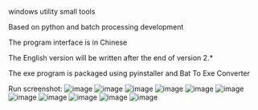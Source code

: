 windows utility small tools




Based on python and batch processing development







The program interface is in Chinese





The English version will be written after the end of version 2.*




The exe program is packaged using pyinstaller and Bat To Exe Converter




Run screenshot:
![image](https://github.com/2096779623/windows-utility-tools/tree/master/Image/1.jpg)
![image](https://github.com/2096779623/windows-utility-tools/tree/master/Image/2.jpg)
![image](https://github.com/2096779623/windows-utility-tools/tree/master/Image/3.jpg)
![image](https://github.com/2096779623/windows-utility-tools/tree/master/Image/4.jpg)
![image](https://github.com/2096779623/windows-utility-tools/tree/master/Image/5.jpg)
![image](https://github.com/2096779623/windows-utility-tools/tree/master/Image/6.jpg)
![image](https://github.com/2096779623/windows-utility-tools/tree/master/Image/7.jpg)
![image](https://github.com/2096779623/windows-utility-tools/tree/master/Image/8.jpg)
![image](https://github.com/2096779623/windows-utility-tools/tree/master/Image/9.jpg)
![image](https://github.com/2096779623/windows-utility-tools/tree/master/Image/10.jpg)
![image](https://github.com/2096779623/windows-utility-tools/tree/master/Image/11.jpg)
